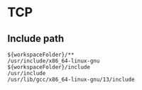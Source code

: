# TCP



## Include path
```
${workspaceFolder}/**
/usr/include/x86_64-linux-gnu
${workspaceFolder}/include
/usr/include
/usr/lib/gcc/x86_64-linux-gnu/13/include
```